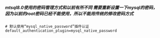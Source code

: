 ##### mtsql8.0使用的密码管理方式和以前有所不同 需要重新设置一下mysql的密码，因为以前的root密码已经不能使用，所以不能用传统的修改密码方式



```
# 默认使用“mysql_native_password”插件认证
default_authentication_plugin=mysql_native_password
```

